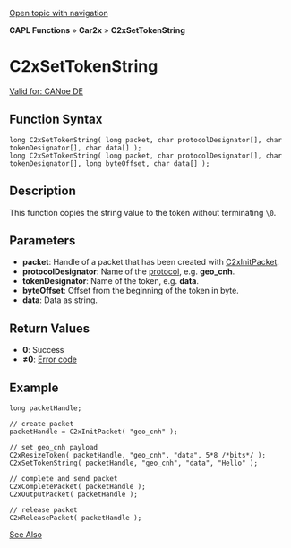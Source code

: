 [Open topic with navigation](../../../../../CANoeDEFamily.htm#Topics/CAPLFunctions/Car2x/Functions/CAPLfunctionC2xSetTokenString.md)

**CAPL Functions** » **Car2x** » **C2xSetTokenString**

# C2xSetTokenString

[Valid for: CANoe DE](../../../Shared/FeatureAvailability.md)

## Function Syntax

```plaintext
long C2xSetTokenString( long packet, char protocolDesignator[], char tokenDesignator[], char data[] );
long C2xSetTokenString( long packet, char protocolDesignator[], char tokenDesignator[], long byteOffset, char data[] );
```

## Description

This function copies the string value to the token without terminating `\0`.

## Parameters

- **packet**: Handle of a packet that has been created with [C2xInitPacket](CAPLfunctionC2xInitPacket.md).
- **protocolDesignator**: Name of the [protocol](../../../CANoeCANalyzer/Car2x/protocols/protocoloverviewCar2x.md), e.g. **geo_cnh**.
- **tokenDesignator**: Name of the token, e.g. **data**.
- **byteOffset**: Offset from the beginning of the token in byte.
- **data**: Data as string.

## Return Values

- **0**: Success
- **≠0**: [Error code](../CAPLfunctionsCar2xErrorCodes.md)

## Example

```plaintext
long packetHandle;

// create packet
packetHandle = C2xInitPacket( "geo_cnh" );

// set geo_cnh payload
C2xResizeToken( packetHandle, "geo_cnh", "data", 5*8 /*bits*/ );
C2xSetTokenString( packetHandle, "geo_cnh", "data", "Hello" );

// complete and send packet
C2xCompletePacket( packetHandle );
C2xOutputPacket( packetHandle );

// release packet
C2xReleasePacket( packetHandle );
```

[See Also](javascript:void(0);)